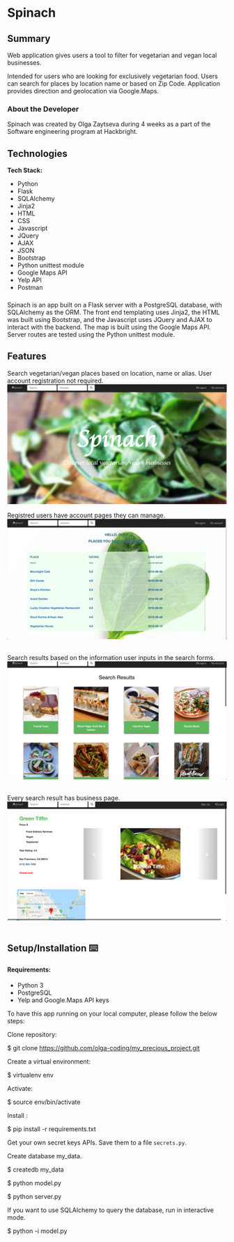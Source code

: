 # Spinach

## Summary

Web application gives users a tool to filter for vegetarian and vegan local businesses.

Intended for users who are looking for exclusively vegetarian food. 
Users can search for places by location name or based on Zip Code.
Application  provides direction and geolocation via Google.Maps.

### About the Developer
Spinach was created by Olga Zaytseva during 4 weeks as a part of the Software engineering program at Hackbright.

## Technologies

**Tech Stack:**
- Python
- Flask
- SQLAlchemy
- Jinja2
- HTML
- CSS
- Javascript
- JQuery
- AJAX
- JSON
- Bootstrap
- Python unittest module
- Google Maps API
- Yelp API
- Postman

### 
Spinach is an app built on a Flask server with a PostgreSQL database, with SQLAlchemy as the ORM.
The front end templating uses Jinja2, the HTML was built using Bootstrap, and the Javascript uses JQuery and AJAX to interact with the backend.
The map is built using the Google Maps API. Server routes are tested using the Python unittest module.

## Features
Search vegetarian/vegan places based on location, name or alias. User account registration not required.<br>
![homepage](/readme_images/homepage.png)<br>

Registred users have account pages they can manage.<br>
![my account](/readme_images/account_page.png)<br><br>

Search results based on the information user inputs in the search forms.<br>
![search](/readme_images/search_results.png)<br><br>

Every search result has business page.<br>
![business_page](/readme_images/business_info.png)<br><br>

## <a name="installation"></a>Setup/Installation ⌨️

#### Requirements:
- Python 3
- PostgreSQL
- Yelp and Google.Maps API keys

To have this app running on your local computer, please follow the below steps:

Clone repository:<br>

  $ git clone https://github.com/olga-coding/my_precious_project.git <br>

Create a virtual environment:<br>

  $ virtualenv env<br>

Activate:<br>

  $ source env/bin/activate <br>

Install :<br>

  $ pip install -r requirements.txt<br>

Get your own secret keys APIs. Save them to a file `secrets.py`.<br>

Create database my_data.<br>

  $ createdb my_data <br>

  $ python model.py<br>

$ python server.py <br>

If you want to use SQLAlchemy to query the database, run in interactive mode. <br>

  $ python -i model.py <br>



